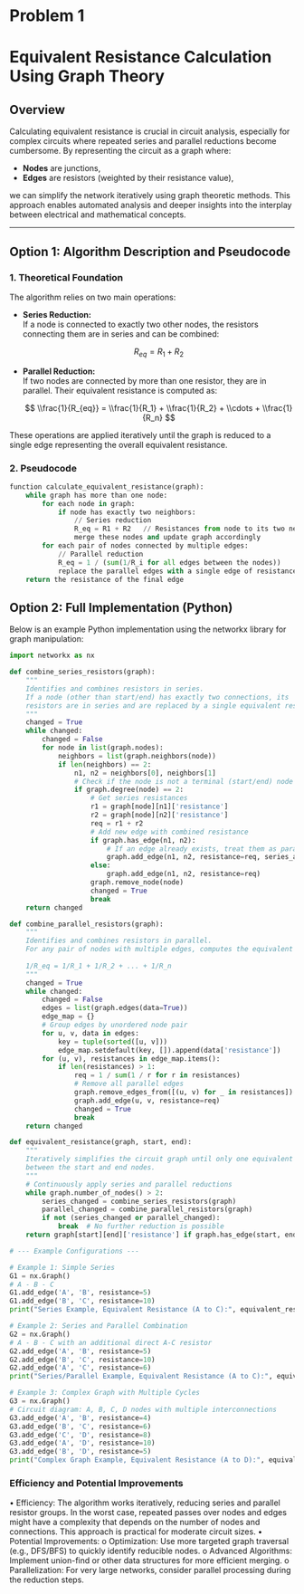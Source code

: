 # Problem 1

# **Equivalent Resistance Calculation Using Graph Theory**

## **Overview**

Calculating equivalent resistance is crucial in circuit analysis, especially for complex circuits where repeated series and parallel reductions become cumbersome. By representing the circuit as a graph where:
- **Nodes** are junctions,
- **Edges** are resistors (weighted by their resistance value),

we can simplify the network iteratively using graph theoretic methods. This approach enables automated analysis and deeper insights into the interplay between electrical and mathematical concepts.

---

## **Option 1: Algorithm Description and Pseudocode**

### **1. Theoretical Foundation**
The algorithm relies on two main operations:
- **Series Reduction:**  
  If a node is connected to exactly two other nodes, the resistors connecting them are in series and can be combined:
  
  $$
  R_{eq} = R_1 + R_2
  $$
  
- **Parallel Reduction:**  
  If two nodes are connected by more than one resistor, they are in parallel. Their equivalent resistance is computed as:
  
  $$
  \\frac{1}{R_{eq}} = \\frac{1}{R_1} + \\frac{1}{R_2} + \\cdots + \\frac{1}{R_n}
  $$
  
These operations are applied iteratively until the graph is reduced to a single edge representing the overall equivalent resistance.

### **2. Pseudocode**

```python
function calculate_equivalent_resistance(graph):
    while graph has more than one node:
        for each node in graph:
            if node has exactly two neighbors:
                // Series reduction
                R_eq = R1 + R2   // Resistances from node to its two neighbors
                merge these nodes and update graph accordingly
        for each pair of nodes connected by multiple edges:
            // Parallel reduction
            R_eq = 1 / (sum(1/R_i for all edges between the nodes))
            replace the parallel edges with a single edge of resistance R_eq
    return the resistance of the final edge
```


## **Option 2: Full Implementation (Python)**
Below is an example Python implementation using the networkx library for graph manipulation:

```python
import networkx as nx

def combine_series_resistors(graph):
    """
    Identifies and combines resistors in series.
    If a node (other than start/end) has exactly two connections, its 
    resistors are in series and are replaced by a single equivalent resistor.
    """
    changed = True
    while changed:
        changed = False
        for node in list(graph.nodes):
            neighbors = list(graph.neighbors(node))
            if len(neighbors) == 2:
                n1, n2 = neighbors[0], neighbors[1]
                # Check if the node is not a terminal (start/end) node
                if graph.degree(node) == 2:
                    # Get series resistances
                    r1 = graph[node][n1]['resistance']
                    r2 = graph[node][n2]['resistance']
                    req = r1 + r2
                    # Add new edge with combined resistance
                    if graph.has_edge(n1, n2):
                        # If an edge already exists, treat them as parallel later
                        graph.add_edge(n1, n2, resistance=req, series_added=True)
                    else:
                        graph.add_edge(n1, n2, resistance=req)
                    graph.remove_node(node)
                    changed = True
                    break
    return changed

def combine_parallel_resistors(graph):
    """
    Identifies and combines resistors in parallel.
    For any pair of nodes with multiple edges, computes the equivalent resistance:
    
    1/R_eq = 1/R_1 + 1/R_2 + ... + 1/R_n
    """
    changed = True
    while changed:
        changed = False
        edges = list(graph.edges(data=True))
        edge_map = {}
        # Group edges by unordered node pair
        for u, v, data in edges:
            key = tuple(sorted([u, v]))
            edge_map.setdefault(key, []).append(data['resistance'])
        for (u, v), resistances in edge_map.items():
            if len(resistances) > 1:
                req = 1 / sum(1 / r for r in resistances)
                # Remove all parallel edges
                graph.remove_edges_from([(u, v) for _ in resistances])  
                graph.add_edge(u, v, resistance=req)
                changed = True
                break
    return changed

def equivalent_resistance(graph, start, end):
    """
    Iteratively simplifies the circuit graph until only one equivalent resistor remains 
    between the start and end nodes.
    """
    # Continuously apply series and parallel reductions
    while graph.number_of_nodes() > 2:
        series_changed = combine_series_resistors(graph)
        parallel_changed = combine_parallel_resistors(graph)
        if not (series_changed or parallel_changed):
            break  # No further reduction is possible
    return graph[start][end]['resistance'] if graph.has_edge(start, end) else None

# --- Example Configurations ---

# Example 1: Simple Series
G1 = nx.Graph()
# A - B - C
G1.add_edge('A', 'B', resistance=5)
G1.add_edge('B', 'C', resistance=10)
print("Series Example, Equivalent Resistance (A to C):", equivalent_resistance(G1, 'A', 'C'))

# Example 2: Series and Parallel Combination
G2 = nx.Graph()
# A - B - C with an additional direct A-C resistor
G2.add_edge('A', 'B', resistance=5)
G2.add_edge('B', 'C', resistance=10)
G2.add_edge('A', 'C', resistance=6)
print("Series/Parallel Example, Equivalent Resistance (A to C):", equivalent_resistance(G2, 'A', 'C'))

# Example 3: Complex Graph with Multiple Cycles
G3 = nx.Graph()
# Circuit diagram: A, B, C, D nodes with multiple interconnections
G3.add_edge('A', 'B', resistance=4)
G3.add_edge('B', 'C', resistance=6)
G3.add_edge('C', 'D', resistance=8)
G3.add_edge('A', 'D', resistance=10)
G3.add_edge('B', 'D', resistance=5)
print("Complex Graph Example, Equivalent Resistance (A to D):", equivalent_resistance(G3, 'A', 'D'))
```

### Efficiency and Potential Improvements
•	Efficiency:
The algorithm works iteratively, reducing series and parallel resistor groups. In the worst case, repeated passes over nodes and edges might have a complexity that depends on the number of nodes and connections. This approach is practical for moderate circuit sizes.
•	Potential Improvements:
o	Optimization: Use more targeted graph traversal (e.g., DFS/BFS) to quickly identify reducible nodes.
o	Advanced Algorithms: Implement union-find or other data structures for more efficient merging.
o	Parallelization: For very large networks, consider parallel processing during the reduction steps.

